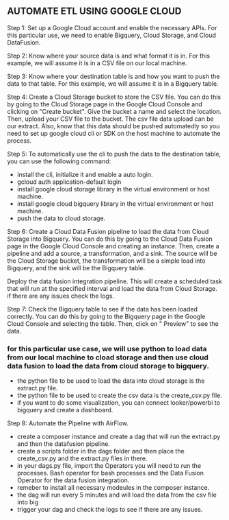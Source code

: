 ## AUTOMATE ETL USING GOOGLE CLOUD

Step 1: Set up a Google Cloud account and enable the necessary APIs. For this particular use, we need to enable Bigquery, Cloud Storage, and Cloud DataFusion.

Step 2: Know where your source data is and what format it is in. For this example, we will assume it is in a CSV file on our local machine.

Step 3: Know where your destination table is and how you want to push the data to that table. For this example, we will assume it is in a Bigquery table.

Step 4: Create a Cloud Storage bucket to store the CSV file. You can do this by going to the Cloud Storage page in the Google Cloud Console and clicking on "Create bucket". Give the bucket a name and select the location. Then, upload your CSV file to the bucket. The csv file data upload can be our extract. Also, know that this data should be pushed automatedly so you need to set up google cloud cli or SDK on the host machine to automate the process.

Step 5: To automatically use the cli to push the data to the destination table, you can use the following command:
 - install the cli, initialize it and enable a auto login.
 - gcloud auth application-default login
 - install google cloud storage library in the virtual environment or host machine.
 - install google cloud bigquery library in the virtual environment or host machine.
 - push the data to cloud storage.

Step 6: Create a Cloud Data Fusion pipeline to load the data from Cloud Storage into Bigquery. You can do this by going to the Cloud Data Fusion page in the Google Cloud Console and creating an instance. Then, create a pipeline and add a source, a transformation, and a sink. The source will be the Cloud Storage bucket, the transformation will be a simple load into Bigquery, and the sink will be the Bigquery table.

Deploy the data fusion integration pipeline. This will create a scheduled task that will run at the specified interval and load the data from Cloud Storage. if there are any issues check the logs.

Step 7: Check the Bigquery table to see if the data has been loaded correctly. You can do this by going to the Bigquery page in the Google Cloud Console and selecting the table. Then, click on " Preview" to see the data.


### for this particular use case, we will use python to load data from our local machine to cload storage and then use cloud data fusion to load the data from cloud storage to bigquery.

- the python file to be used to load the data into cloud storage is the extract.py file.
- the python file to be used to create the csv data is the create_csv.py file.
- if you want to do some visualization, you can connect looker/powerbi to bigquery and create a dashboard.


Step 8: Automate the Pipeline with AirFlow.
- create a composer instance and create a dag that will run the extract.py and then the datafusion pipeline.
- create a scripts folder in the dags folder and then place the create_csv.py and the extract.py files in there.
- in your dags.py file, import the Operators you will need to run the processes. Bash operator for bash processes and the Data Fusion Operator for the data fusion integration.
- remeber to install all necessary modeules in the composer instance.
- the dag will run every 5 minutes and will load the data from the csv file into big
- trigger your dag and check the logs to see if there are any issues.

